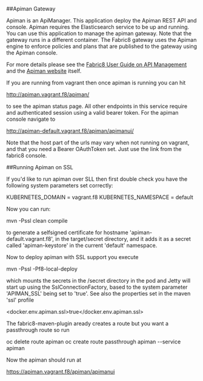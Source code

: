 ##Apiman Gateway

Apiman is an ApiManager. This application deploy the Apiman REST API and console. Apiman requires the 
Elasticsearch service to be up and running. You can use this application to manage the apiman gateway. Note that the  gateway runs in a different container. The Fabric8 gateway uses the Apiman engine to enforce policies and plans that are published to the gateway using the Apiman console.

For more details please see the <a href="http://fabric8.io/guide/apiManagement.html">Fabric8 User Guide on API Management </a> and the <a href="http://www.apiman.io/">Apiman website</a> itself.

If you are running from vagrant then once apiman is running you can hit

http://apiman.vagrant.f8/apiman/

to see the apiman status page. All other endpoints in this service require and authenticated session using a valid bearer token. For the apiman console navigate to

http://apiman-default.vagrant.f8/apiman/apimanui/

Note that the host part of the urls may vary when not running on vagrant, and that 
you need a Bearer OAuthToken set. Just use the link from the fabric8 console.


##Running Apiman on SSL

If you'd like to run apiman over SLL then first double check you have the following system parameters set correctly:

KUBERNETES_DOMAIN = vagrant.f8
KUBERNETES_NAMESPACE = default

Now you can run:

mvn -Pssl clean compile

to generate a selfsigned certificate for hostname 'apiman-default.vagrant.f8', in the target/secret directory, and it adds it as a secret called 'apiman-keystore' in the current 'default' namespace.

Now to deploy apiman with SSL support you execute

mvn -Pssl -Pf8-local-deploy

which mounts the secrets in the /secret directory in the pod and Jetty will start up
using the SslConnectionFactory, based to the system parameter 'APIMAN_SSL' being set 
to 'true'. See also the properties set in the maven 'ssl' profile

<docker.env.apiman.ssl>true</docker.env.apiman.ssl>

The fabric8-maven-plugin aready creates a route but you want a passthrough route so run

oc delete route apiman 
oc create route passthrough apiman --service apiman

Now the apiman should run at

https://apiman.vagrant.f8/apiman/apimanui



